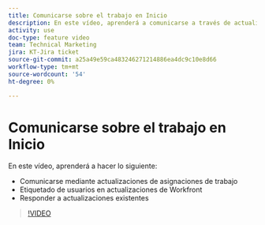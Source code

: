 ```yaml
---
title: Comunicarse sobre el trabajo en Inicio
description: En este vídeo, aprenderá a comunicarse a través de actualizaciones en asignaciones de trabajo, a etiquetar usuarios en actualizaciones y a responder a actualizaciones existentes.
activity: use
doc-type: feature video
team: Technical Marketing
jira: KT-Jira ticket
source-git-commit: a25a49e59ca483246271214886ea4dc9c10e8d66
workflow-type: tm+mt
source-wordcount: '54'
ht-degree: 0%

---
```


# Comunicarse sobre el trabajo en Inicio

En este vídeo, aprenderá a hacer lo siguiente:

* Comunicarse mediante actualizaciones de asignaciones de trabajo
* Etiquetado de usuarios en actualizaciones de Workfront
* Responder a actualizaciones existentes

>[!VIDEO](https://video.tv.adobe.com/v/335102/?quality=12&learn=on)

